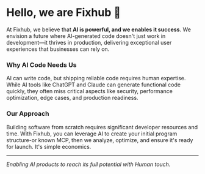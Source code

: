 # Hello, we are Fixhub 👋

At Fixhub, we believe that **AI is powerful, and we enables it success**. We envision a future where AI-generated code doesn't just work in development—it thrives in production, delivering exceptional user experiences that businesses can rely on.

### Why AI Code Needs Us

AI can write code, but shipping reliable code requires human expertise. While AI tools like ChatGPT and Claude can generate functional code quickly, they often miss critical aspects like security, performance optimization, edge cases, and production readiness.

### Our Approach

Building software from scratch requires significant developer resources and time. With Fixhub, you can leverage AI to create your initial program structure-or known MCP, then we analyze, optimize, and ensure it's ready for launch. It's simple economics.

---

*Enabling AI products to reach its full potential with Human touch.*
